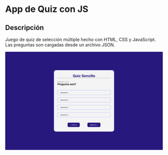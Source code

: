 # App de Quiz con JS

## Descripción

Juego de quiz de selección múltiple hecho con HTML, CSS y JavaScript. Las preguntas son cargadas desde un archivo JSON.

![Screenshot](https://github.com/UnUsuarioMas67/app-quiz-JS/blob/1cd8cbd4af4161bde8c9630a208d51b6b59d1620/Screenshot.png)

